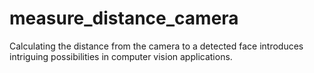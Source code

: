 # measure_distance_camera
Calculating the distance from the camera to a detected face introduces intriguing possibilities in computer vision applications. 
